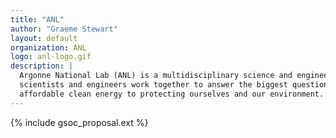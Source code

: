 ```yaml
---
title: "ANL"
author: "Graeme Stewart"
layout: default
organization: ANL
logo: anl-logo.gif
description: |
  Argonne National Lab (ANL) is a multidisciplinary science and engineering research center, where talented 
  scientists and engineers work together to answer the biggest questions facing humanity, from how to obtain 
  affordable clean energy to protecting ourselves and our environment.
---
```


{% include gsoc_proposal.ext %}
